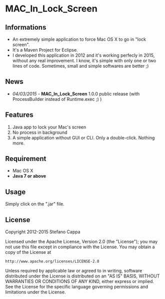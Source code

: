 # MAC_In_Lock_Screen

## Informations
- An extremely simple application to force Mac OS X to go in "lock screen".
- It's a Maven Project for Eclipse.
- I developed this application in 2012 and it's working perfecly in 2015, without any real improvement. I know, it's simple with only one or two lines of code. Sometimes, small and simple softwares are better ;)

## News
- *04/03/2015* - **MAC_In_Lock_Screen** 1.0.0 public release (with ProcessBuilder instead of Runtime.exec ;) )

## Features
1. Java app to lock your Mac's screen
2. No process in background
3. A simple application without GUI or CLI. Only a double-click. Nothing more.

## Requirement
- Mac OS X
- **Java 7 or above**

## Usage
Simply click on the ".jar" file.


## License

Copyright 2012-2015 Stefano Cappa

Licensed under the Apache License, Version 2.0 (the "License");
you may not use this file except in compliance with the License.
You may obtain a copy of the License at

    http://www.apache.org/licenses/LICENSE-2.0

Unless required by applicable law or agreed to in writing, software
distributed under the License is distributed on an "AS IS" BASIS,
WITHOUT WARRANTIES OR CONDITIONS OF ANY KIND, either express or implied.
See the License for the specific language governing permissions and
limitations under the License.
